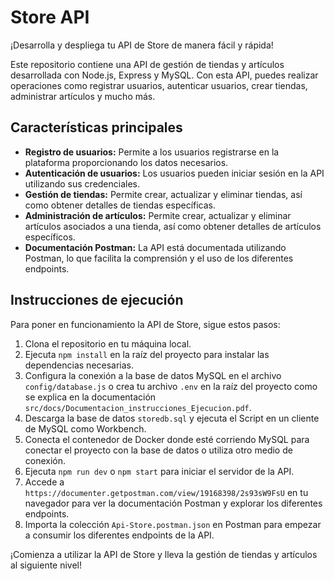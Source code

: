 # Store API

¡Desarrolla y despliega tu API de Store de manera fácil y rápida!

Este repositorio contiene una API de gestión de tiendas y artículos desarrollada con Node.js, Express y MySQL. Con esta API, puedes realizar operaciones como registrar usuarios, autenticar usuarios, crear tiendas, administrar artículos y mucho más.

## Características principales

- **Registro de usuarios:** Permite a los usuarios registrarse en la plataforma proporcionando los datos necesarios.
- **Autenticación de usuarios:** Los usuarios pueden iniciar sesión en la API utilizando sus credenciales.
- **Gestión de tiendas:** Permite crear, actualizar y eliminar tiendas, así como obtener detalles de tiendas específicas.
- **Administración de artículos:** Permite crear, actualizar y eliminar artículos asociados a una tienda, así como obtener detalles de artículos específicos.
- **Documentación Postman:** La API está documentada utilizando Postman, lo que facilita la comprensión y el uso de los diferentes endpoints.

## Instrucciones de ejecución

Para poner en funcionamiento la API de Store, sigue estos pasos:

1. Clona el repositorio en tu máquina local.
2. Ejecuta `npm install` en la raíz del proyecto para instalar las dependencias necesarias.
3. Configura la conexión a la base de datos MySQL en el archivo `config/database.js` o crea tu archivo `.env` en la raíz del proyecto como se explica en la documentación `src/docs/Documentacion_instrucciones_Ejecucion.pdf`.
4. Descarga la base de datos `storedb.sql` y ejecuta el Script en un cliente de MySQL como Workbench.
5. Conecta el contenedor de Docker donde esté corriendo MySQL para conectar el proyecto con la base de datos o utiliza otro medio de conexión.
6. Ejecuta `npm run dev` o `npm start` para iniciar el servidor de la API.
7. Accede a `https://documenter.getpostman.com/view/19168398/2s93sW9FsU` en tu navegador para ver la documentación Postman y explorar los diferentes endpoints.
8. Importa la colección `Api-Store.postman.json` en Postman para empezar a consumir los diferentes endpoints de la API.

¡Comienza a utilizar la API de Store y lleva la gestión de tiendas y artículos al siguiente nivel!
